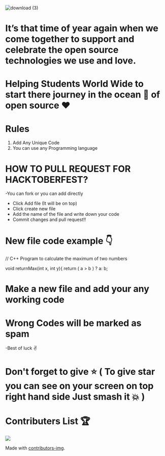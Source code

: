 ![download (3)](https://user-images.githubusercontent.com/40620392/136378683-2b793937-9672-44c9-b0c5-914cc0e7ddf3.jpeg)

# It’s that time of year again when we come together to support and celebrate the open source technologies we use and love.

# Helping Students World Wide to start there journey in the ocean 🌊 of open source ♥️

# Rules
1) Add Any Unique Code
2) You can use any Programming language




# HOW TO PULL REQUEST FOR HACKTOBERFEST?
-You can fork or you can add directly
- Click Add file (It will be on top)
- Click create new file
- Add the name of the file and write down your code
- Commit changes and pull request!!


# New file code example 👇
// C++ Program to calculate the maximum of two numbers

void returnMax(int x, int y){
    return ( a > b ) ? a: b;
# Make a new file and add your any working code
# Wrong Codes will be marked as spam
-Best of luck ✌️
# Don't forget to give ⭐ ( To give star you can see on your screen on top right hand side Just smash it 💥 )

# Contributers List 🏆

<a href = "https://github.com/Tanu-N-Prabhu/Python/graphs/contributors"> <img src = "https://contrib.rocks/image?repo = abhijeetkumarsinghofficial/Hacktoberfest-2021"/></a>

Made with [contributors-img](https://contrib.rocks).


